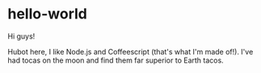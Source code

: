 # hello-world

Hi guys!

Hubot here, I like Node.js and Coffeescript (that's what I'm made of!).
I've had tocas on the moon and find them far superior to Earth tacos.
